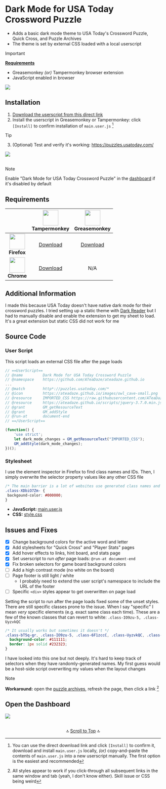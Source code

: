 # Dark Mode for USA Today Crossword Puzzle

* Adds a basic dark mode theme to USA Today's Crossword Puzzle, Quick Cross, and Puzzle Archives
* The theme is set by external CSS loaded with a local userscript

> [!IMPORTANT]
> **[Requirements](#requirements)**
> * Greasemonkey *(or)* Tampermonkey browser extension
> * JavaScript enabled in browser

<picture>
  <img src="images/usa_today_crossword-dark_mode-v1b.png">
</picture>

## Installation

1. [Download the userscript from this direct link](https://github.com/ATeaDaze/ateadaze.github.io/raw/refs/heads/main/usa_dark_cross/main.user.js)
2. Install the userscript in Greasemonkey or Tampermonkey: click `[Install]` to confirm installation of `main.user.js` [^1]

> [!TIP]
> 3. (Optional) Test and verify it's working: https://puzzles.usatoday.com/

<picture>
  <img src="images/usa_dark_cross-install-1.png">
</picture><br><br>

> [!NOTE]
> Enable "Dark Mode for USA Today Crossword Puzzle" in the [dashboard](#open-the-dashboard) if it's disabled by default

## Requirements

||<img src="https://addons.mozilla.org/user-media/addon_icons/683/683490-64.png?modified=1625638973" width="50px"><br>Tampermonkey|<img src="https://addons.mozilla.org/user-media/addon_icons/0/748-64.png?modified=1531822767" width="50px"><br>Greasemonkey|
|:-:|:-:|:-:|
|<img src="https://upload.wikimedia.org/wikipedia/commons/a/a0/Firefox_logo%2C_2019.svg" width="50px"><br>**Firefox**|[Download](https://addons.mozilla.org/en-US/firefox/addon/tampermonkey/)|[Download](https://addons.mozilla.org/en-US/firefox/addon/greasemonkey/)|
|<img src="https://upload.wikimedia.org/wikipedia/commons/e/e1/Google_Chrome_icon_%28February_2022%29.svg" width="50px"><br>**Chrome**|[Download](https://chromewebstore.google.com/detail/tampermonkey/dhdgffkkebhmkfjojejmpbldmpobfkfo?pli=1)|N/A|

## Additional Information

I made this because USA Today doesn't have native dark mode for their crossword puzzles. I tried setting up a static theme with [Dark Reader](https://darkreader.org/) but I had to manually disable and enable the extension to get my sheet to load. It's a great extension but static CSS did not work for me

## Source Code

### User Script

This script loads an external CSS file after the page loads

```javascript
// ==UserScript==
// @name         Dark Mode for USA Today Crossword Puzzle
// @namespace    https://github.com/ATeaDaze/ateadaze.github.io
...
// @match        http*://puzzles.usatoday.com/*
// @icon         https://ateadaze.github.io/images/owl_cave-small.png
// @resource     IMPORTED_CSS https://raw.githubusercontent.com/ATeaDaze/ateadaze.github.io/refs/heads/main/usa_dark_cross/style.css
// @resource     https://ateadaze.github.io/scripts/jquery-3.7.0.min.js
// @grant        GM_getResourceText
// @grant        GM_addStyle
// @run-at       document-end
// ==/UserScript==

(function() {
    'use strict';
    let dark_mode_changes = GM_getResourceText("IMPORTED_CSS");
    GM_addStyle(dark_mode_changes);
})();
```

### Stylesheet

I use the element inspector in Firefox to find class names and IDs. Then, I simply overwrite the selector property values like any other CSS file

```css
/* The main barrier is a lot of websites use generated class names and IDs like this */
.class-XDbiO7Zm- {
 backgound-color: #000000;
}
```

* **JavaScript:** [main.user.js](main.user.js)
* **CSS:** [style.css](style.css)

## Issues and Fixes

* [x] Change background colors for the active word and letter
* [x] Add stylesheets for "Quick Cross" and "Player Stats" pages
* [x] Add hover effects to links, hint board, and stats page
* [x] Set userscript to run *after* page loads: `@run-at document-end`
* [x] Fix broken selectors for game board background colors
* [ ] Add a high contrast mode (no white on the board)
* [ ] Page footer is still light / white
  * I probably need to extend the user script's namespace to include the URL of the footer
* [ ] Specific `<div>` styles appear to get overwritten on page load

Setting the script to run after the page loads fixed some of the unset styles. There are still specific classes prone to the issue. When I say "specific" I mean *very* specific elements (e.g. exact same class each time). These are a few of the known classes that can revert to white: `.class-IO9zu-5, .class-UyzvkQC`

```css
/* It usually works but sometimes it doesn't */
.class-bT5q-gr, .class-IO9zu-5, .class-6F1zccC, .class-UyzvkQC, .class-iZZVNyh {
  background-color: #111111;
  border: 1px solid #232323;
}
```

I have looked into this one but not deeply. It's hard to keep track of selectors when they have randomly-generated names. My first guess would be a host-side script overwriting my values when the layout changes

> [!NOTE]
> **Workaround:** open the [puzzle archives](https://puzzles.usatoday.com/crosswords-archive), refresh the page, then click a link [^2]

## Open the Dashboard

<picture>
  <img src="images/usa_dark_cross-install-2.png">
</picture><br><br>

<p align="center">
  🔝&nbsp;<a href="#dark-mode-for-usa-today-crossword-puzzle">Scroll to Top</a>&nbsp;🔝
</p>

[^1]: You can use the direct download link and click `[Install]` to confirm it, download and install `main.user.js` locally, *(or)* copy-and-paste the contents of `main.user.js` into a new userscript manually. The first option is the easiest and recommended
[^2]: All styles appear to work if you click-through all subsequent links in the same window and tab (yeah, I don't know either). Skill issue or CSS being weird
